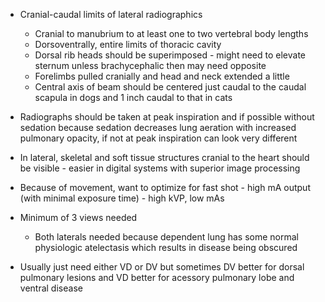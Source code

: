 
* Cranial-caudal limits of lateral radiographics
  * Cranial to manubrium to at least one to two vertebral body lengths
  * Dorsoventrally, entire limits of thoracic cavity
  * Dorsal rib heads should be superimposed - might need to elevate sternum unless brachycephalic then may need opposite
  * Forelimbs pulled cranially and head and neck extended a little
  * Central axis of beam should be centered just caudal to the caudal scapula in dogs and 1 inch caudal to that in cats
* Radiographs should be taken at peak inspiration and if possible without sedation because sedation decreases lung aeration with increased pulmonary opacity, if not at peak inspiration can look very different
* In lateral, skeletal and soft tissue structures cranial to the heart should be visible - easier in digital systems with superior image processing

* Because of movement, want to optimize for fast shot - high mA output (with minimal exposure time) - high kVP, low mAs
* Minimum of 3 views needed
  * Both laterals needed because dependent lung has some normal physiologic atelectasis which results in disease being obscured
* Usually just need either VD or DV but sometimes DV better for dorsal pulmonary lesions and VD better for acessory pulmonary lobe and ventral disease